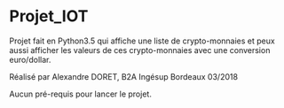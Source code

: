 # Projet_IOT

Projet fait en Python3.5 qui affiche une liste de crypto-monnaies et peux aussi afficher les valeurs de ces crypto-monnaies avec une conversion euro/dollar.

Réalisé par Alexandre DORET, B2A Ingésup Bordeaux 03/2018

Aucun pré-requis pour lancer le projet.